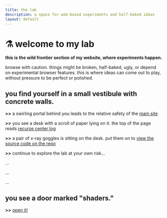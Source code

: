 ```yaml
---
title: the lab
description: a space for web-based experiments and half-baked ideas
layout: default
---
```


# ⚗️ welcome to my lab

**this is the wild frontier section of my website, where experiments happen.**

browse with caution. things might be broken, half-baked, ugly, or depend on experimental browser features. this is where ideas can come out to play, without pressure to be perfect or polished.

## you find yourself in a small vestibule with concrete walls.

**&gt;&gt;** a swirling portal behind you leads to the relative safety of the <a href="https://palomakop.tv" target="_blank">main site</a>

**&gt;&gt;** you see a desk with a scroll of paper lying on it. the top of the page reads <a href="https://palomakop.tv/recurse" target="_blank">recurse center log</a>

**&gt;&gt;** a pair of x-ray goggles is sitting on the desk. put them on to <a href="https://github.com/palomakop/lab" target="_blank">view the source code on the repo</a>

**&gt;&gt;** continue to explore the lab at your own risk...

...

...

...

## you see a door marked "shaders."

**&gt;&gt;** [open it!](/shaders)